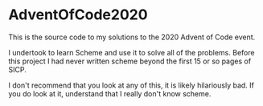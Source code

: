 # AdventOfCode2020

This is the source code to my solutions to the 2020 Advent of Code event.

I undertook to learn Scheme and use it to solve all of the problems. Before this project I had never written scheme beyond the first 15 or so pages of SICP.

I don't recommend that you look at any of this, it is likely hilariously bad. If you do look at it, understand that I really don't know scheme.
